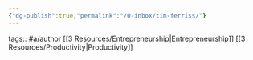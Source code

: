 ```yaml
---
{"dg-publish":true,"permalink":"/0-inbox/tim-ferriss/"}
---
```


tags:: #a/author [[3 Resources/Entrepreneurship\|Entrepreneurship]] [[3 Resources/Productivity\|Productivity]]